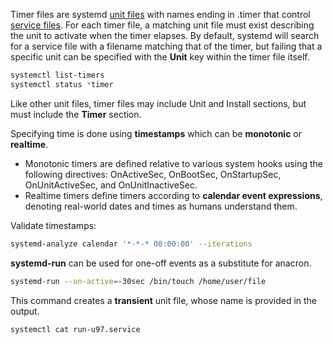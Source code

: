 Timer files are systemd [unit files](#unit-files) with names ending in .timer that control [service files](#service-files).
For each timer file, a matching unit file must exist describing the unit to activate when the timer elapses.
By default, systemd will search for a service file with a filename matching that of the timer, but failing that a specific unit can be specified with the **Unit** key within the timer file itself.

```sh title="Display timers"
systemctl list-timers
systemctl status *timer
```

Like other unit files, timer files may include Unit and Install sections, but must include the **Timer** section.

Specifying time is done using **timestamps** which can be **monotonic** or **realtime**.

- Monotonic timers are defined relative to various system hooks using the following directives: OnActiveSec, OnBootSec, OnStartupSec, OnUnitActiveSec, and OnUnitInactiveSec.
- Realtime timers define timers according to **calendar event expressions**, denoting real-world dates and times as humans understand them. 


Validate timestamps:
```sh
systemd-analyze calendar '*-*-* 00:00:00' --iterations
```    

**systemd-run** can be used for one-off events as a substitute for anacron.
```sh
systemd-run --on-active=-30sec /bin/touch /home/user/file
```
This command creates a **transient** unit file, whose name is provided in the output.
```sh
systemctl cat run-u97.service
```

